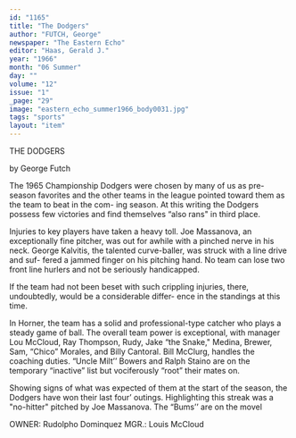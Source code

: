 ```yaml
---
id: "1165"
title: "The Dodgers"
author: "FUTCH, George"
newspaper: "The Eastern Echo"
editor: "Haas, Gerald J."
year: "1966"
month: "06 Summer"
day: ""
volume: "12"
issue: "1"
_page: "29"
image: "eastern_echo_summer1966_body0031.jpg"
tags: "sports"
layout: "item"
---
```

THE DODGERS

by George Futch

The 1965 Championship Dodgers were chosen by many
of us as pre-season favorites and the other teams in the
league pointed toward them as the team to beat in the com-
ing season. At this writing the Dodgers possess few victories
and find themselves “also rans" in third place.

Injuries to key players have taken a heavy toll. Joe
Massanova, an exceptionally fine pitcher, was out for awhile
with a pinched nerve in his neck. George Kalvitis, the
talented curve-baller, was struck with a line drive and suf-
fered a jammed finger on his pitching hand. No team can
lose two front line hurlers and not be seriously handicapped.

If the team had not been beset with such crippling
injuries, there, undoubtedly, would be a considerable differ-
ence in the standings at this time.

In Horner, the team has a solid and professional-type
catcher who plays a steady game of ball. The overall team
power is exceptional, with manager Lou McCloud, Ray
Thompson, Rudy, Jake “the Snake," Medina, Brewer, Sam,
“Chico” Morales, and Billy Cantoral. Bill McClurg, handles
the coaching duties. “Uncle Milt’’ Bowers and Ralph Staino
are on the temporary “inactive” list but vociferously “root”
their mates on.

Showing signs of what was expected of them at the
start of the season, the Dodgers have won their last four’
outings. Highlighting this streak was a "no-hitter" pitched
by Joe Massanova. The “Bums’’ are on the movel

OWNER: Rudolpho Dominquez
MGR.: Louis McCloud
